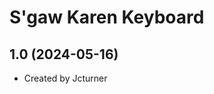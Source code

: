 S'gaw Karen Keyboard
=====================

1.0 (2024-05-16)
----------------
* Created by Jcturner
